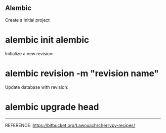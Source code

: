 Alembic
-------
Create a initial project
# alembic init alembic

Initialize a new revision:
# alembic revision -m "revision name"

Update database with revision:
# alembic upgrade head

---------------------------------------------------------------------------
REFERENCE:
https://bitbucket.org/Lawouach/cherrypy-recipes/
